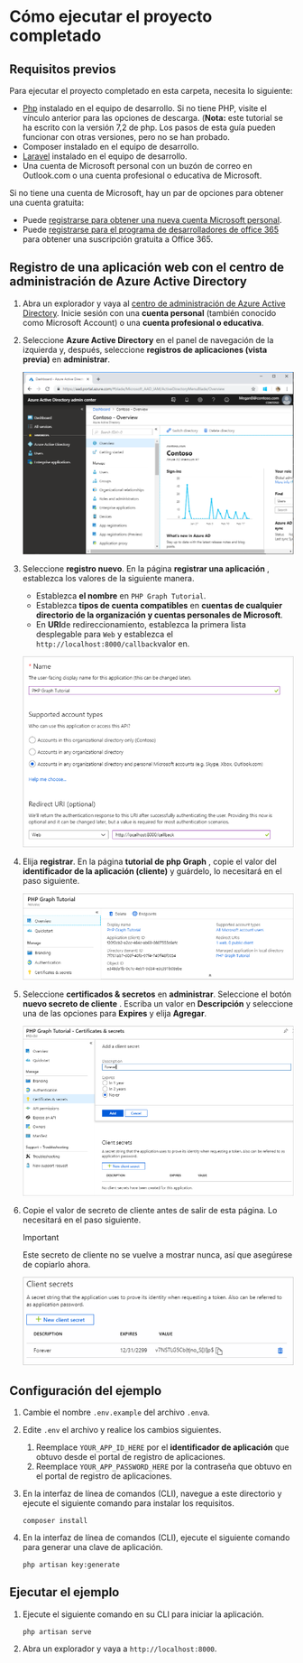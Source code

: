 # <a name="how-to-run-the-completed-project"></a>Cómo ejecutar el proyecto completado

## <a name="prerequisites"></a>Requisitos previos

Para ejecutar el proyecto completado en esta carpeta, necesita lo siguiente:

- [Php](http://php.net/downloads.php) instalado en el equipo de desarrollo. Si no tiene PHP, visite el vínculo anterior para las opciones de descarga. (**Nota:** este tutorial se ha escrito con la versión 7,2 de php. Los pasos de esta guía pueden funcionar con otras versiones, pero no se han probado.
- [](https://getcomposer.org/) Composer instalado en el equipo de desarrollo.
- [Laravel](https://laravel.com/) instalado en el equipo de desarrollo.
- Una cuenta de Microsoft personal con un buzón de correo en Outlook.com o una cuenta profesional o educativa de Microsoft.

Si no tiene una cuenta de Microsoft, hay un par de opciones para obtener una cuenta gratuita:

- Puede [registrarse para obtener una nueva cuenta Microsoft personal](https://signup.live.com/signup?wa=wsignin1.0&rpsnv=12&ct=1454618383&rver=6.4.6456.0&wp=MBI_SSL_SHARED&wreply=https://mail.live.com/default.aspx&id=64855&cbcxt=mai&bk=1454618383&uiflavor=web&uaid=b213a65b4fdc484382b6622b3ecaa547&mkt=E-US&lc=1033&lic=1).
- Puede [registrarse para el programa de desarrolladores de office 365](https://developer.microsoft.com/office/dev-program) para obtener una suscripción gratuita a Office 365.

## <a name="register-a-web-application-with-the-azure-active-directory-admin-center"></a>Registro de una aplicación web con el centro de administración de Azure Active Directory

1. Abra un explorador y vaya al [centro de administración de Azure Active Directory](https://aad.portal.azure.com). Inicie sesión con una **cuenta personal** (también conocido como Microsoft Account) o una **cuenta profesional o educativa**.

1. Seleccione **Azure Active Directory** en el panel de navegación de la izquierda y, después, seleccione **registros de aplicaciones (vista previa)** en **administrar**.

    ![Una captura de pantalla de los registros de la aplicación ](/tutorial/images/aad-portal-app-registrations.png)

1. Seleccione **registro nuevo**. En la página **registrar una aplicación** , establezca los valores de la siguiente manera.

    - Establezca **el nombre** en `PHP Graph Tutorial`.
    - Establezca **tipos de cuenta compatibles** en **cuentas de cualquier directorio de la organización y cuentas personales de Microsoft**.
    - En **URI**de redireccionamiento, establezca la primera lista desplegable para `Web` y establezca el `http://localhost:8000/callback`valor en.

    ![Captura de pantalla de la página registrar una aplicación](/tutorial/images/aad-register-an-app.png)

1. Elija **registrar**. En la página **tutorial de php Graph** , copie el valor del **identificador de la aplicación (cliente)** y guárdelo, lo necesitará en el paso siguiente.

    ![Captura de pantalla del identificador de la aplicación del nuevo registro de la aplicación](/tutorial/images/aad-application-id.png)

1. Seleccione **certificados & secretos** en **administrar**. Seleccione el botón **nuevo secreto de cliente** . Escriba un valor en **Descripción** y seleccione una de las opciones para **Expires** y elija **Agregar**.

    ![Captura de pantalla del cuadro de diálogo Agregar un secreto de cliente](/tutorial/images/aad-new-client-secret.png)

1. Copie el valor de secreto de cliente antes de salir de esta página. Lo necesitará en el paso siguiente.

    > [!IMPORTANT]
    > Este secreto de cliente no se vuelve a mostrar nunca, así que asegúrese de copiarlo ahora.

    ![Captura de pantalla del secreto de cliente recién agregado](/tutorial/images/aad-copy-client-secret.png)

## <a name="configure-the-sample"></a>Configuración del ejemplo

1. Cambie el nombre `.env.example` del archivo `.env`a.
1. Edite `.env` el archivo y realice los cambios siguientes.
    1. Reemplace `YOUR_APP_ID_HERE` por el **identificador de aplicación** que obtuvo desde el portal de registro de aplicaciones.
    1. Reemplace `YOUR_APP_PASSWORD_HERE` por la contraseña que obtuvo en el portal de registro de aplicaciones.
1. En la interfaz de línea de comandos (CLI), navegue a este directorio y ejecute el siguiente comando para instalar los requisitos.

    ```Shell
    composer install
    ```

1. En la interfaz de línea de comandos (CLI), ejecute el siguiente comando para generar una clave de aplicación.

    ```Shell
    php artisan key:generate
    ```

## <a name="run-the-sample"></a>Ejecutar el ejemplo

1. Ejecute el siguiente comando en su CLI para iniciar la aplicación.

    ```Shell
    php artisan serve
    ```

1. Abra un explorador y vaya a `http://localhost:8000`.